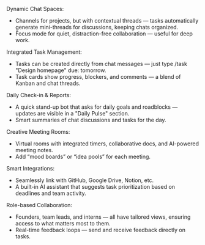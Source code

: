 Dynamic Chat Spaces:

- Channels for projects, but with contextual threads — tasks automatically generate mini-threads for discussions, keeping chats organized.
- Focus mode for quiet, distraction-free collaboration — useful for deep work.

Integrated Task Management:

- Tasks can be created directly from chat messages — just type /task "Design homepage" due: tomorrow.
- Task cards show progress, blockers, and comments — a blend of Kanban and chat threads.

Daily Check-in & Reports:

- A quick stand-up bot that asks for daily goals and roadblocks — updates are visible in a "Daily Pulse" section.
- Smart summaries of chat discussions and tasks for the day.

Creative Meeting Rooms:

- Virtual rooms with integrated timers, collaborative docs, and AI-powered meeting notes.
- Add “mood boards” or “idea pools” for each meeting.

Smart Integrations:

- Seamlessly link with GitHub, Google Drive, Notion, etc.
- A built-in AI assistant that suggests task prioritization based on deadlines and team activity.

Role-based Collaboration:

- Founders, team leads, and interns — all have tailored views, ensuring access to what matters most to them.
- Real-time feedback loops — send and receive feedback directly on tasks.

